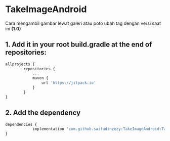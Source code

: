 # TakeImageAndroid

Cara mengambil gambar lewat galeri atau poto
ubah tag dengan versi saat ini <b> (1.0) </b>

## 1. Add it in your root build.gradle at the end of repositories:
```javascript
allprojects {
		repositories {
			...
			maven { 
				url 'https://jitpack.io' 
			}
		}
} 
```
  
## 2.  Add the dependency
```javascript
dependencies {
	        implementation 'com.github.saifudinzezy:TakeImageAndroid:Tag'
}
```
